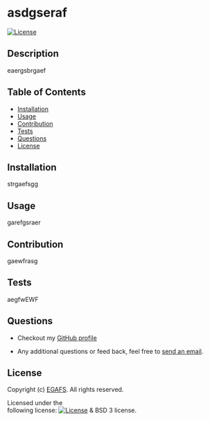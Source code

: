 # asdgseraf
 
  [![License](https://img.shields.io/badge/License-BSD_3--Clause-blue.svg)](https://opensource.org/licenses/BSD-3-Clause)
  ## Description
  eaergsbrgaef
  ## Table of Contents
  * [Installation](#installation)
  * [Usage](#usage)
  * [Contribution](#contribution)
  * [Tests](#tests)
  * [Questions](#questions)
  * [License](#license)
  ## Installation
  strgaefsgg
  ## Usage
  garefgsraer
  ## Contribution
  gaewfrasg
  ## Tests
  aegfwEWF
  ## Questions
  * Checkout my [GitHub profile](https://github.com/EGAFS)
  
  * Any additional questions or feed back, feel free to [send an email](mailto:RGAEFSG). 
  ## License
  Copyright (c) [EGAFS](https://github.com/EGAFS). All rights reserved.
  
  Licensed under the  
       following license: [![License](https://img.shields.io/badge/License-BSD_3--Clause-blue.svg)](https://opensource.org/licenses/BSD-3-Clause) & BSD 3
         license.
  
